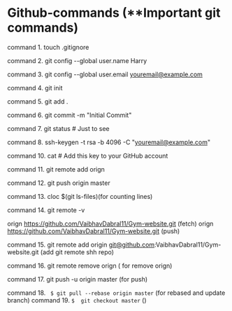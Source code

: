 # Github-commands (**Important git commands)
command 1. touch .gitignore

command 2. git config --global user.name Harry
 
command 3. git config --global user.email youremail@example.com
 
command 4. git init
 
command 5. git add .
 
command 6. git commit -m "Initial Commit"
 
command 7. git status # Just to see
 
command 8. ssh-keygen -t rsa -b 4096 -C "youremail@example.com"
 
command 10. cat <path to id_rsa.pub> # Add this key to your GitHub account 
 
command 11. git remote add orign <ssh url.git>
 
command 12. git push origin master
 
command 13. cloc $(git ls-files)(for counting lines)
 
command 14. git remote -v

orign https://github.com/VaibhavDabral11/Gym-website.git (fetch)
orign https://github.com/VaibhavDabral11/Gym-website.git (push)
 
command 15. git remote add origin git@github.com:VaibhavDabral11/Gym-website.git (add git remote shh repo)
  
command 16. git remote remove orign ( for remove orign)

command 17. git push -u origin master (for push)

command 18. ``` $ git pull --rebase origin master``` (for rebased and update branch)
command 19. ```$  git checkout master``` ()
